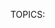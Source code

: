 TOPICS: <style>

# `<style>`

**HTML`<style>`元素** 包含文档或文档一部分的样式信息。 它包含CSS，该CSS适用于包含`<style>`元素的文档的内容。

`<style>`元素可以包含在文档的[`<head>`](/zh-hans/webfrontend/<head>)或[`<body>`](/zh-hans/webfrontend/<body>)中，
并且样式仍然适用，但是建议您将样式包括在[`<head>`](/zh-hans/webfrontend/<head>)中，以用于 组织目的–最好将您的内容与演示文稿尽可能分开。 更好的是，将样式放在外部样式表中，并使用[`<link>`](/zh-hans/webfrontend/<link>)元素来应用它们。

如果您在文档中包含多个`<style>`和[`<link>`](/zh-hans/webfrontend/<link>)元素，则它们将按照它们在文档中包含的顺序应用于DOM-确保以正确的顺序包含它们，
以免出现意外情况 级联问题。

与[`<link>`](/zh-hans/webfrontend/<link>)元素相同，`<style>`元素可以包含包含媒体查询的媒体属性，从而允许您根据媒体功能（例如视口宽度）有选择地将内部样式表应用于文档。

## 属性

此元素包括[全局属性](https://wiki.developer.mozilla.org/en-US/docs/HTML/Global_attributes).

| 属性 | 描述 |
| :-- | :-- |
| `type` | 此属性将样式语言定义为MIME类型（不应指定字符集）。此属性是可选的，如果未指定，则默认为`text/css`-几乎没有理由在现代Web文档中包含此属性。|
| `media` | 此属性定义应将样式应用于哪种媒体。 它的值是一个媒体查询，如果缺少该属性，则默认为`all`. |
| `nonce` | 一种加密的随机数（一次使用的数字），用于在style-src Content-Security-Policy中将内联样式列入白名单。 服务器每次发送策略时都必须生成一个唯一的随机数值。 提供一个不能被猜测的随机数非常重要，因为绕开资源策略是微不足道的. |
| `title` | 此属性指定替代样式表集。|

## CSS样式

`<style>`元素本身没有视觉表示，因此没有样式方面的考虑。

## 示例

### 一个简单的样式表

在下面的示例中，我们将非常简单的样式表应用于文档：

```html
<!doctype html>
<html>
<head>
<style>
p {
  color: red;
}
</style>
</head>
<body>
  <p>This is my paragraph.</p>
</body>
</html>
```

### 多种风格元素

在此示例中，我们包括了两个`<style>`元素—请注意，如果后一个`<style>`元素中的冲突声明具有相同的特异性，则它们之间的冲突声明将如何覆盖前一个声明中的声明。

```html
<!doctype html>
<html>
<head>
  <style>
  p {
    color: white;
    background-color: blue;
    padding: 5px;
    border: 1px solid black;
  }
  </style>
  <style>
  p {
    color: blue;
    background-color: yellow;
  }
  </style>
</head>
<body>
  <p>This is my paragraph.</p>
</body>
</html>
```

### 包括媒体查询

在此示例中，我们基于前一个示例，在第二个`<style>`元素上包括`media`属性，因此仅在视口宽度小于500px时才应用此属性。

```html
<!doctype html>
<html>
<head>
  <style>
    p {
      color: white;
      background-color: blue;
      padding: 5px;
      border: 1px solid black;
    }
  </style>
  <style media="all and (max-width: 500px)">
    p {
      color: blue;
      background-color: yellow;
    }
  </style>
</head>
<body>
  <p>This is my paragraph.</p>
</body>
</html>
```

## 技术摘要

|  |  |
| :-- | :-- |
| **内容分类** | 元数据内容，以及是否存在`scoped`属性：流内容. |
| **允许的内容** | 与`type`属性匹配的文本内容，即`text/css`. |
| **标签遗漏** | 这两个标签都不可省略. |
| **允许的父元素** | 任何接受元数据内容的元素. |
| **允许的 ARIA 角色** | 没有 |
| **DOM 接口** | `HTMLStyleElement` |
